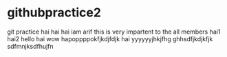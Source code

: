 # githubpractice2
git practice
hai hai
hai iam arif
this is very impartent to the all members
hai1
hai2
hello hai wow
hapoppppokfjkdjfdjk
hai yyyyyyjhkjfhg ghhsdfjkdjkfjk sdfmnjksdfhujfn 
